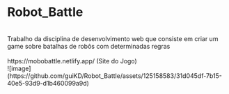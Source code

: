 # Robot_Battle
<br>
Trabalho da disciplina de desenvolvimento web que consiste em criar um game sobre batalhas de robôs com determinadas regras
<br>
<br>
https://mobobattle.netlify.app/
(Site do Jogo)
<br>
![image](https://github.com/guiKD/Robot_Battle/assets/125158583/31d045df-7b15-40e5-93d9-d1b460099a9d)
